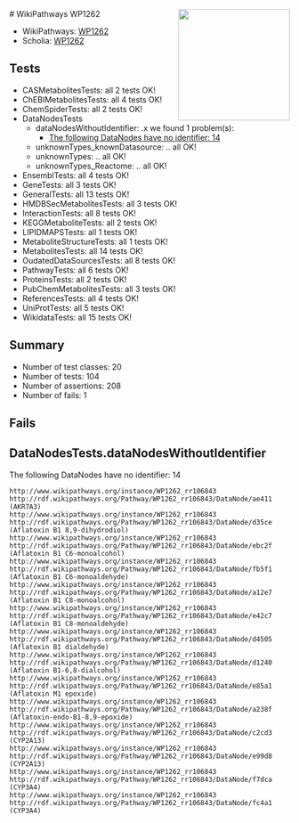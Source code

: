 <img style="float: right; width: 200px" src="https://upload.wikimedia.org/wikipedia/commons/thumb/8/83/Wplogo_with_text_500.png/640px-Wplogo_with_text_500.png" />
# WikiPathways WP1262

* WikiPathways: [WP1262](https://wikipathways.org/pathways/WP1262)
* Scholia: [WP1262](https://scholia.toolforge.org/wikipathways/WP1262)
## Tests
* CASMetabolitesTests: all 2 tests OK!
* ChEBIMetabolitesTests: all 4 tests OK!
* ChemSpiderTests: all 2 tests OK!
* DataNodesTests
    * dataNodesWithoutIdentifier: .x we found 1 problem(s):
        * [The following DataNodes have no identifier: 14](#8792c494)
    * unknownTypes_knownDatasource: .. all OK!
    * unknownTypes: .. all OK!
    * unknownTypes_Reactome: .. all OK!
* EnsemblTests: all 4 tests OK!
* GeneTests: all 3 tests OK!
* GeneralTests: all 13 tests OK!
* HMDBSecMetabolitesTests: all 3 tests OK!
* InteractionTests: all 8 tests OK!
* KEGGMetaboliteTests: all 2 tests OK!
* LIPIDMAPSTests: all 1 tests OK!
* MetaboliteStructureTests: all 1 tests OK!
* MetabolitesTests: all 14 tests OK!
* OudatedDataSourcesTests: all 8 tests OK!
* PathwayTests: all 6 tests OK!
* ProteinsTests: all 2 tests OK!
* PubChemMetabolitesTests: all 3 tests OK!
* ReferencesTests: all 4 tests OK!
* UniProtTests: all 5 tests OK!
* WikidataTests: all 15 tests OK!


## Summary

* Number of test classes: 20
* Number of tests: 104
* Number of assertions: 208
* Number of fails: 1

## Fails

<a name="8792c494" />

## DataNodesTests.dataNodesWithoutIdentifier

The following DataNodes have no identifier: 14
```
http://www.wikipathways.org/instance/WP1262_rr106843 http://rdf.wikipathways.org/Pathway/WP1262_rr106843/DataNode/ae411 (AKR7A3)
http://www.wikipathways.org/instance/WP1262_rr106843 http://rdf.wikipathways.org/Pathway/WP1262_rr106843/DataNode/d35ce (Aflatoxin B1 8,9-dihydrodiol)
http://www.wikipathways.org/instance/WP1262_rr106843 http://rdf.wikipathways.org/Pathway/WP1262_rr106843/DataNode/ebc2f (Aflatoxin B1 C6-monoalcohol)
http://www.wikipathways.org/instance/WP1262_rr106843 http://rdf.wikipathways.org/Pathway/WP1262_rr106843/DataNode/fb5f1 (Aflatoxin B1 C6-monoaldehyde)
http://www.wikipathways.org/instance/WP1262_rr106843 http://rdf.wikipathways.org/Pathway/WP1262_rr106843/DataNode/a12e7 (Aflatoxin B1 C8-monoalcohol)
http://www.wikipathways.org/instance/WP1262_rr106843 http://rdf.wikipathways.org/Pathway/WP1262_rr106843/DataNode/e42c7 (Aflatoxin B1 C8-monoaldehyde)
http://www.wikipathways.org/instance/WP1262_rr106843 http://rdf.wikipathways.org/Pathway/WP1262_rr106843/DataNode/d4505 (Aflatoxin B1 dialdehyde)
http://www.wikipathways.org/instance/WP1262_rr106843 http://rdf.wikipathways.org/Pathway/WP1262_rr106843/DataNode/d1240 (Aflatoxin B1-6,8-dialcohol)
http://www.wikipathways.org/instance/WP1262_rr106843 http://rdf.wikipathways.org/Pathway/WP1262_rr106843/DataNode/e85a1 (Aflatoxin M1 epoxide)
http://www.wikipathways.org/instance/WP1262_rr106843 http://rdf.wikipathways.org/Pathway/WP1262_rr106843/DataNode/a238f (Aflatoxin-endo-B1-8,9-epoxide)
http://www.wikipathways.org/instance/WP1262_rr106843 http://rdf.wikipathways.org/Pathway/WP1262_rr106843/DataNode/c2cd3 (CYP2A13)
http://www.wikipathways.org/instance/WP1262_rr106843 http://rdf.wikipathways.org/Pathway/WP1262_rr106843/DataNode/e99d8 (CYP2A13)
http://www.wikipathways.org/instance/WP1262_rr106843 http://rdf.wikipathways.org/Pathway/WP1262_rr106843/DataNode/f7dca (CYP3A4)
http://www.wikipathways.org/instance/WP1262_rr106843 http://rdf.wikipathways.org/Pathway/WP1262_rr106843/DataNode/fc4a1 (CYP3A4)
```

